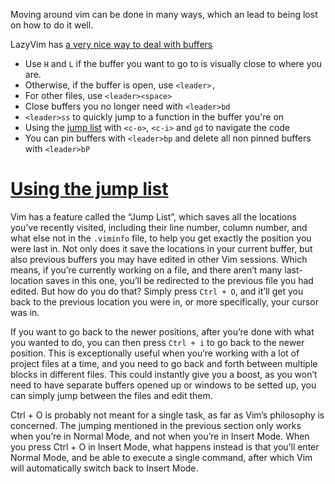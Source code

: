 
Moving around vim can be done in many ways, which an lead to being lost on how to do it well.

LazyVim has [a very nice way to deal with buffers](https://www.lazyvim.org/configuration/tips#navigating-around-multiple-buffers)
- Use `H` and `L` if the buffer you want to go to is visually close to where you are.
- Otherwise, if the buffer is open, use `<leader>,`
- For other files, use `<leader><space>`
- Close buffers you no longer need with `<leader>bd`
- `<leader>ss` to quickly jump to a function in the buffer you're on
- Using the [jump list](#Using-the-jump-list) with `<c-o>`, `<c-i>` and `gd` to navigate the code
- You can pin buffers with `<leader>bp` and delete all non pinned buffers with `<leader>bP`

# [Using the jump list](https://www.programmerhat.com/vim-ctrl-o/)

Vim has a feature called the “Jump List”, which saves all the locations you’ve recently visited, including their line number, column number, and what else not in the `.viminfo` file, to help you get exactly the position you were last in. Not only does it save the locations in your current buffer, but also previous buffers you may have edited in other Vim sessions. Which means, if you’re currently working on a file, and there aren’t many last-location saves in this one, you’ll be redirected to the previous file you had edited. But how do you do that? Simply press `Ctrl + O`, and it’ll get you back to the previous location you were in, or more specifically, your cursor was in.

If you want to go back to the newer positions, after you’re done with what you wanted to do, you can then press `Ctrl + i` to go back to the newer position. This is exceptionally useful when you’re working with a lot of project files at a time, and you need to go back and forth between multiple blocks in different files. This could instantly give you a boost, as you won’t need to have separate buffers opened up or windows to be setted up, you can simply jump between the files and edit them.

Ctrl + O is probably not meant for a single task, as far as Vim’s philosophy is concerned. The jumping mentioned in the previous section only works when you’re in Normal Mode, and not when you’re in Insert Mode. When you press Ctrl + O in Insert Mode, what happens instead is that you’ll enter Normal Mode, and be able to execute a single command, after which Vim will automatically switch back to Insert Mode.


